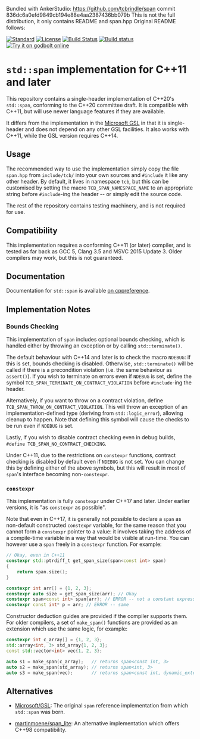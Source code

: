 Bundled with AnkerStudio: 
https://github.com/tcbrindle/span
commit 836dc6a0efd9849cb194e88e4aa2387436bb079b
This is not the full distribution, it only contains README and span.hpp
Original README follows:


[![Standard](https://img.shields.io/badge/c%2B%2B-11/14/17/20-blue.svg)](https://en.wikipedia.org/wiki/C%2B%2B#Standardization)
[![License](https://img.shields.io/badge/license-BSL-blue.svg)](http://www.boost.org/LICENSE_1_0.txt)
[![Build Status](https://travis-ci.org/tcbrindle/span.svg?branch=master)](https://travis-ci.org/tcbrindle/span)
[![Build status](https://ci.appveyor.com/api/projects/status/ow7cj56s108fs439/branch/master?svg=true)](https://ci.appveyor.com/project/tcbrindle/span/branch/master)
[![Try it on godbolt online](https://img.shields.io/badge/on-godbolt-blue.svg)](https://godbolt.org/z/-vlZZR) 

`std::span` implementation for C++11 and later
==============================================

This repository contains a single-header implementation of C++20's `std::span`,
conforming to the C++20 committee draft.
It is compatible with C++11, but will use newer language features if they
are available.

It differs from the implementation in the [Microsoft GSL](https://github.com/Microsoft/GSL/)
in that it is single-header and does not depend on any other GSL facilities. It
also works with C++11, while the GSL version requires C++14.

Usage
-----

The recommended way to use the implementation simply copy the file `span.hpp`
from `include/tcb/` into your own sources and `#include` it like
any other header. By default, it lives in namespace `tcb`, but this can be
customised by setting the macro `TCB_SPAN_NAMESPACE_NAME` to an appropriate string
before `#include`-ing the header -- or simply edit the source code.

The rest of the repository contains testing machinery, and is not required for
use.

Compatibility
-------------

This implementation requires a conforming C++11 (or later) compiler,  and is tested as far
back as GCC 5, Clang 3.5 and MSVC 2015 Update 3. Older compilers may work, but this is not guaranteed.

Documentation
-------------

Documentation for `std::span` is available [on cppreference](https://en.cppreference.com/w/cpp/container/span).

Implementation Notes
--------------------

### Bounds Checking ###

This implementation of `span` includes optional bounds checking, which is handled
either by throwing an exception or by calling `std::terminate()`.

The default behaviour with C++14 and later is to check the macro `NDEBUG`:
if this is set, bounds checking is disabled. Otherwise, `std::terminate()` will
be called if there is a precondition violation (i.e. the same behaviour as
`assert()`). If you wish to terminate on errors even if `NDEBUG` is set, define
the symbol `TCB_SPAN_TERMINATE_ON_CONTRACT_VIOLATION` before `#include`-ing the
header.

Alternatively, if you want to throw on a contract violation, define
`TCB_SPAN_THROW_ON_CONTRACT_VIOLATION`. This will throw an exception of an
implementation-defined type (deriving from `std::logic_error`), allowing
cleanup to happen. Note that defining this symbol will cause the checks to be
run even if `NDEBUG` is set.

Lastly, if you wish to disable contract checking even in debug builds,
`#define TCB_SPAN_NO_CONTRACT_CHECKING`.

Under C++11, due to the restrictions on `constexpr` functions, contract checking
is disabled by default even if `NDEBUG` is not set. You can change this by
defining either of the above symbols, but this will result in most of `span`'s
interface becoming non-`constexpr`.

### `constexpr` ###

This implementation is fully `constexpr` under C++17 and later. Under earlier
versions, it is "as `constexpr` as possible".

Note that even in C++17, it is generally not possible to declare a `span`
as non-default constructed `constexpr` variable, for the same reason that you
cannot form a `constexpr` pointer to a value: it involves taking the address of
a compile-time variable in a way that would be visible at run-time.
You can however use a `span` freely in a `constexpr` function. For example:

```cpp
// Okay, even in C++11
constexpr std::ptrdiff_t get_span_size(span<const int> span)
{
    return span.size();
}

constexpr int arr[] = {1, 2, 3};
constexpr auto size = get_span_size(arr); // Okay
constexpr span<const int> span{arr}; // ERROR -- not a constant expression
constexpr const int* p = arr; // ERROR -- same
```

Constructor deduction guides are provided if the compiler supports them. For
older compilers, a set of `make_span()` functions are provided as an extension
which use the same logic, for example:

   ```cpp
   constexpr int c_array[] = {1, 2, 3};
   std::array<int, 3> std_array{1, 2, 3};
   const std::vector<int> vec{1, 2, 3};

   auto s1 = make_span(c_array);   // returns span<const int, 3>
   auto s2 = make_span(std_array); // returns span<int, 3>
   auto s3 = make_span(vec);       // returns span<const int, dynamic_extent>
   ```

Alternatives
------------

* [Microsoft/GSL](https://github.com/Microsoft/GSL): The original `span` reference
  implementation from which `std::span` was born.
  
* [martinmoene/span_lite](https://github.com/martinmoene/span-lite): An
  alternative implementation which offers C++98 compatibility.

